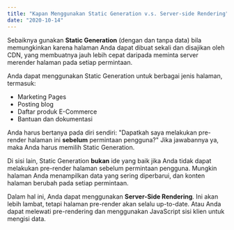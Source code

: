 ```yaml
---
title: "Kapan Menggunakan Static Generation v.s. Server-side Rendering"
date: "2020-10-14"
---
```


Sebaiknya gunakan **Static Generation** (dengan dan tanpa data) bila memungkinkan karena halaman Anda dapat dibuat sekali dan disajikan oleh CDN, yang membuatnya jauh lebih cepat daripada meminta server merender halaman pada setiap permintaan.

Anda dapat menggunakan Static Generation untuk berbagai jenis halaman, termasuk:

- Marketing Pages
- Posting blog
- Daftar produk E-Commerce
- Bantuan dan dokumentasi

Anda harus bertanya pada diri sendiri: "Dapatkah saya melakukan pre-render halaman ini **sebelum** permintaan pengguna?" Jika jawabannya ya, maka Anda harus memilih Static Generation.

Di sisi lain, Static Generation **bukan** ide yang baik jika Anda tidak dapat melakukan pre-render halaman sebelum permintaan pengguna. Mungkin halaman Anda menampilkan data yang sering diperbarui, dan konten halaman berubah pada setiap permintaan.

Dalam hal ini, Anda dapat menggunakan **Server-Side Rendering**. Ini akan lebih lambat, tetapi halaman pre-render akan selalu up-to-date. Atau Anda dapat melewati pre-rendering dan menggunakan JavaScript sisi klien untuk mengisi data.
